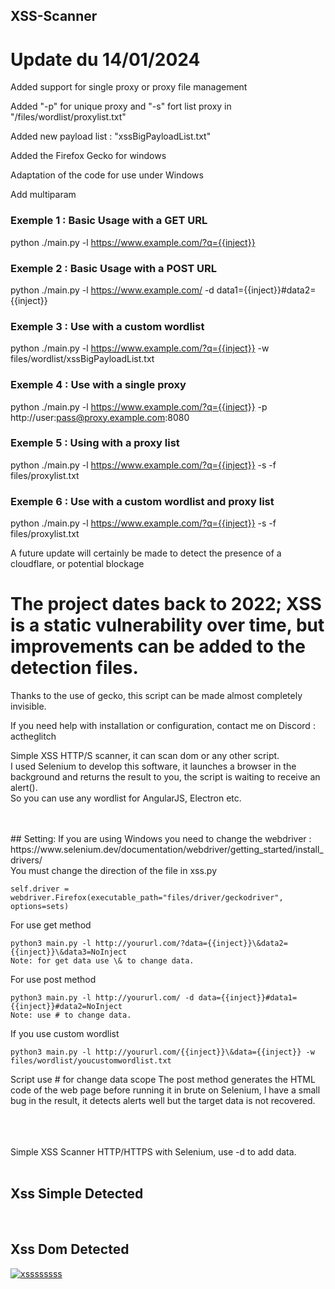 ## XSS-Scanner

# Update du 14/01/2024
Added support for single proxy or proxy file management

Added "-p" for unique proxy and "-s" fort list proxy in "/files/wordlist/proxylist.txt"

Added new payload list : "xssBigPayloadList.txt"

Added the Firefox Gecko for windows

Adaptation of the code for use under Windows

Add multiparam

### Exemple 1 : Basic Usage with a GET URL
python ./main.py -l https://www.example.com/?q={{inject}}

### Exemple 2 : Basic Usage with a POST URL
python ./main.py -l https://www.example.com/ -d data1={{inject}}#data2={{inject}}

### Exemple 3 : Use with a custom wordlist
python ./main.py -l https://www.example.com/?q={{inject}} -w files/wordlist/xssBigPayloadList.txt

### Exemple 4 : Use with a single proxy
python ./main.py -l https://www.example.com/?q={{inject}} -p http://user:pass@proxy.example.com:8080

### Exemple 5 : Using with a proxy list
python ./main.py -l https://www.example.com/?q={{inject}} -s -f files/proxylist.txt

### Exemple 6 : Use with a custom wordlist and proxy list
python ./main.py -l https://www.example.com/?q={{inject}} -s -f files/proxylist.txt


A future update will certainly be made to detect the presence of a cloudflare, or potential blockage


# The project dates back to 2022; XSS is a static vulnerability over time, but improvements can be added to the detection files.

Thanks to the use of gecko, this script can be made almost completely invisible.

If you need help with installation or configuration, contact me on Discord : actheglitch

Simple XSS HTTP/S scanner, it can scan dom or any other script. <br>I used Selenium to develop this software, it launches a browser in the background and returns the result to you, the script is waiting to receive an alert(). <br>So you can use any wordlist for AngularJS, Electron etc.<br><br>

<br>
## Setting: 
If you are using Windows you need to change the webdriver : <br>
https://www.selenium.dev/documentation/webdriver/getting_started/install_drivers/<br>
You must change the direction of the file in xss.py<br>
      
    self.driver = webdriver.Firefox(executable_path="files/driver/geckodriver", options=sets)
    
For use get method<br>
      
    python3 main.py -l http://yoururl.com/?data={{inject}}\&data2={{inject}}\&data3=NoInject
    Note: for get data use \& to change data.

For use post method

    python3 main.py -l http://yoururl.com/ -d data={{inject}}#data1={{inject}}#data2=NoInject
    Note: use # to change data.


If you use custom wordlist

    python3 main.py -l http://yoururl.com/{{inject}}\&data={{inject}} -w files/wordlist/youcustomwordlist.txt


Script use # for change data scope
The post method generates the HTML code of the web page before running it in brute on Selenium, 
I have a small bug in the result, it detects alerts well but the target data is not recovered.


<br>
<br><br>
Simple XSS Scanner HTTP/HTTPS with Selenium, use -d to add data.<br><br>

## Xss Simple Detected
<a href='https://postimg.cc/PPSTvjzg' target='_blank'><img src='https://i.postimg.cc/6pX3S67p/Capture-d-cran-2022-01-17-17-30-15.png' border='0' alt=''/></a><br><br>

## Xss Dom Detected
<a href='https://postimg.cc/wtq61jSY' target='_blank'><img src='https://i.postimg.cc/bvbdFGgr/xssssssss.png' border='0' alt='xssssssss'/></a>

<br>
